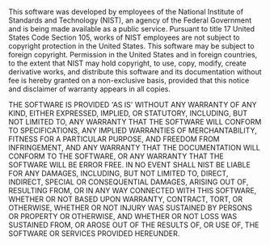 This software was developed by employees of the National Institute of Standards and
Technology (NIST), an agency of the Federal Government and is being made available
as a public service. Pursuant to title 17 United States Code Section 105, works of
NIST employees are not subject to copyright protection in the United States.  This
software may be subject to foreign copyright.  Permission in the United States and
in foreign countries, to the extent that NIST may hold copyright, to use, copy,
modify, create derivative works, and distribute this software and its documentation
without fee is hereby granted on a non-exclusive basis, provided that this notice
and disclaimer of warranty appears in all copies.

THE SOFTWARE IS PROVIDED 'AS IS' WITHOUT ANY WARRANTY OF ANY KIND, EITHER EXPRESSED,
IMPLIED, OR STATUTORY, INCLUDING, BUT NOT LIMITED TO, ANY WARRANTY THAT THE SOFTWARE
WILL CONFORM TO SPECIFICATIONS, ANY IMPLIED WARRANTIES OF MERCHANTABILITY, FITNESS
FOR A PARTICULAR PURPOSE, AND FREEDOM FROM INFRINGEMENT, AND ANY WARRANTY THAT THE
DOCUMENTATION WILL CONFORM TO THE SOFTWARE, OR ANY WARRANTY THAT THE SOFTWARE WILL
BE ERROR FREE.  IN NO EVENT SHALL NIST BE LIABLE FOR ANY DAMAGES, INCLUDING, BUT NOT
LIMITED TO, DIRECT, INDIRECT, SPECIAL OR CONSEQUENTIAL DAMAGES, ARISING OUT OF,
RESULTING FROM, OR IN ANY WAY CONNECTED WITH THIS SOFTWARE, WHETHER OR NOT BASED
UPON WARRANTY, CONTRACT, TORT, OR OTHERWISE, WHETHER OR NOT INJURY WAS SUSTAINED BY
PERSONS OR PROPERTY OR OTHERWISE, AND WHETHER OR NOT LOSS WAS SUSTAINED FROM, OR AROSE
OUT OF THE RESULTS OF, OR USE OF, THE SOFTWARE OR SERVICES PROVIDED HEREUNDER.
